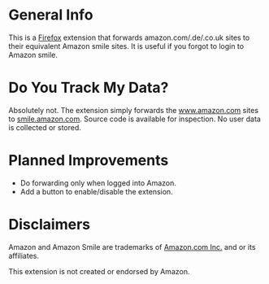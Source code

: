 # General Info

This is a [Firefox](https://www.mozilla.org/en-US/firefox/) extension that forwards amazon.com/.de/.co.uk sites to their equivalent Amazon smile sites. It is useful if you forgot to login to Amazon smile.

# Do You Track My Data?

Absolutely not. The extension simply forwards the www.amazon.com sites to [smile.amazon.com](https://smile.amazon.com). Source code is available for inspection. No user data is collected or stored.

# Planned Improvements

- Do forwarding only when logged into Amazon.
- Add a button to enable/disable the extension.

# Disclaimers

Amazon and Amazon Smile are trademarks of [Amazon.com Inc.](https://en.wikipedia.org/wiki/Amazon_(company)) and or its affiliates. 

This extension is not created or endorsed by Amazon. 
